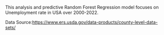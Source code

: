 This analysis and predictive Random Forest Regression model focuses on Unemployment rate in USA over 2000-2022.

Data Source:https://www.ers.usda.gov/data-products/county-level-data-sets/
